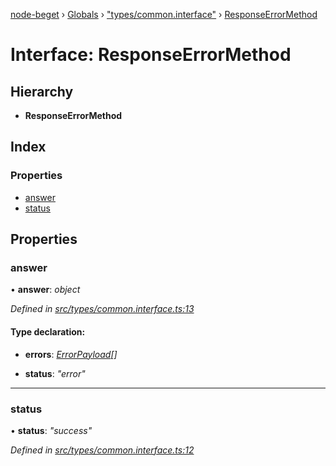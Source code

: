 [node-beget](../README.md) › [Globals](../globals.md) › ["types/common.interface"](../modules/_types_common_interface_.md) › [ResponseErrorMethod](_types_common_interface_.responseerrormethod.md)

# Interface: ResponseErrorMethod

## Hierarchy

* **ResponseErrorMethod**

## Index

### Properties

* [answer](_types_common_interface_.responseerrormethod.md#answer)
* [status](_types_common_interface_.responseerrormethod.md#status)

## Properties

###  answer

• **answer**: *object*

*Defined in [src/types/common.interface.ts:13](https://github.com/olehcambel/node-beget/blob/2b6a521/src/types/common.interface.ts#L13)*

#### Type declaration:

* **errors**: *[ErrorPayload](_types_common_interface_.errorpayload.md)[]*

* **status**: *"error"*

___

###  status

• **status**: *"success"*

*Defined in [src/types/common.interface.ts:12](https://github.com/olehcambel/node-beget/blob/2b6a521/src/types/common.interface.ts#L12)*
